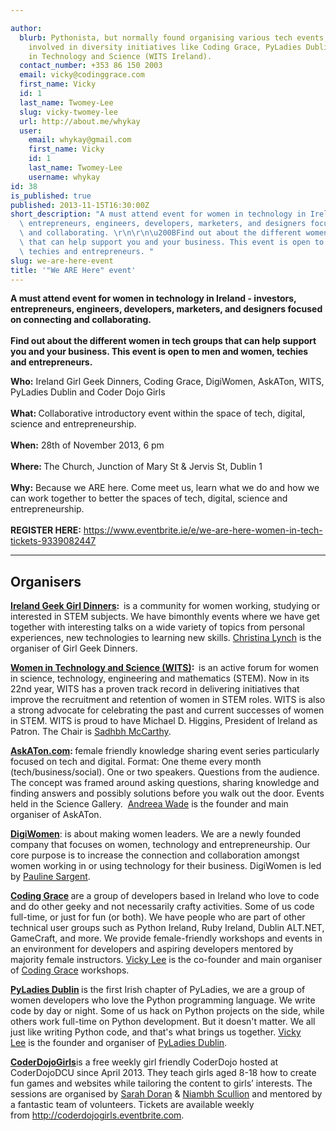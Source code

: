 ```yaml
---

author:
  blurb: Pythonista, but normally found organising various tech events, and now heavily
    involved in diversity initiatives like Coding Grace, PyLadies Dublin, and Women
    in Technology and Science (WITS Ireland).
  contact_number: +353 86 150 2003
  email: vicky@codinggrace.com
  first_name: Vicky
  id: 1
  last_name: Twomey-Lee
  slug: vicky-twomey-lee
  url: http://about.me/whykay
  user:
    email: whykay@gmail.com
    first_name: Vicky
    id: 1
    last_name: Twomey-Lee
    username: whykay
id: 38
is_published: true
published: 2013-11-15T16:30:00Z
short_description: "A must attend event for women in technology in Ireland - investors,\
  \ entrepreneurs, engineers, developers, marketers, and designers focused on connecting\
  \ and collaborating. \r\n\r\n\u200BFind out about the different women in tech groups\
  \ that can help support you and your business. This event is open to men and women,\
  \ techies and entrepreneurs. "
slug: we-are-here-event
title: '"We ARE Here" event'
---
```


<p><span><strong>A must attend event for women in technology in Ireland - investors, entrepreneurs, engineers, developers, marketers, and designers focused on connecting and collaborating. <br /><br />​Find out about the different women in tech groups that can help support you and your business. This event is open to men and women, techies and entrepreneurs.&nbsp;</strong></span></p>
<p><strong>Who:</strong> Ireland Girl Geek Dinners, Coding Grace, DigiWomen, AskATon, WITS, PyLadies Dublin and Coder Dojo Girls<br /><br /><strong>What: </strong>Collaborative introductory event within the space of tech, digital, science and entrepreneurship.&nbsp;<br /><br /><strong>When:</strong> 28th of November 2013, 6 pm<br /><br /><strong>Where: </strong>The Church, Junction of Mary St &amp; Jervis St, Dublin 1<br /><br /><strong>​Why:</strong> Because we ARE here. Come meet us, learn what we do and how we can work together to better the spaces of tech, digital, science and entrepreneurship.&nbsp;<br /><br /><strong>REGISTER HERE:</strong> <a href="https://www.eventbrite.ie/e/we-are-here-women-in-tech-tickets-9339082447" title="Register here for We ARE Here.">https://www.eventbrite.ie/e/we-are-here-women-in-tech-tickets-9339082447</a></p>
<hr />
<h2>Organisers</h2>
<p><span><a href="http://ireland.girlgeekdinners.com/"><strong><span>Ireland Geek Girl Dinners</span></strong></a><strong><span>: &nbsp;</span></strong><span>is a community for women working, studying or interested in STEM subjects. We have bimonthly events where we have get together with interesting talks on a wide variety of topics from personal experiences, new technologies to learning new skills.&nbsp;</span><a href="https://twitter.com/xtinalynch"><span>Christina Lynch</span></a><span>&nbsp;is the organiser of Girl Geek Dinners.</span></span></p>
<p><span><a href="http://witsireland.com/cms/"><strong><span>Women in Technology and Science (WITS)</span></strong></a><strong><span>: &nbsp;</span></strong><span>is an active forum for women in science, technology, engineering and mathematics (STEM). Now in its 22nd year, WITS has a proven track record in delivering initiatives that improve the recruitment and retention of women in STEM roles. WITS is also a strong advocate for celebrating the past and current successes of women in STEM. WITS is proud to have Michael D. Higgins, President of Ireland as Patron. The Chair is&nbsp;</span><a href="http://www.linkedin.com/pub/sadhbh-mc-carthy/5/115/30"><span>Sadhbh McCarthy</span></a><span>.</span></span></p>
<p><span><a href="http://www.askaton.com/"><strong><span>AskATon.com</span></strong></a><strong><span>:&nbsp;</span></strong><span>female friendly knowledge sharing event series particularly focused on tech and digital. Format: One theme every month (tech/business/social). One or two speakers. Questions from the audience. The concept was framed around asking questions, sharing knowledge and finding answers and possibly solutions before you walk out the door. Events held in the Science Gallery. &nbsp;</span><a href="https://twitter.com/brandalisms"><span>Andreea Wade</span></a><span>&nbsp;is the founder and main organiser of AskATon.</span></span></p>
<p><span><a href="http://digi-women.com/"><strong><span>DigiWomen</span></strong></a><span>: is about making women leaders. We are a newly founded company that focuses on women, technology and entrepreneurship. Our core purpose is to increase the connection and collaboration amongst women working in or using technology for their business.&nbsp;DigiWomen is led by&nbsp;</span><a href="https://twitter.com/paulinesargent"><span>Pauline Sargent</span></a><span>.</span></span></p>
<p><span><a href="http://codinggrace.com/"><strong><span>Coding Grace</span></strong></a><strong><span>&nbsp;</span></strong><span>are a group of developers based in Ireland who love to code and do other geeky and not necessarily crafty activities. Some of us code full-time, or just for fun (or both). We have people who are part of other technical user groups such as Python Ireland, Ruby Ireland, Dublin ALT.NET, GameCraft, and more. We provide female-friendly workshops and events in an environment for developers and aspiring developers mentored by majority female instructors.&nbsp;</span><a href="https://twitter.com/whykay"><span>Vicky Lee</span></a><span>&nbsp;is the co-founder and main organiser of&nbsp;</span><a href="http://twitter.com/codinggrace"><span>Coding Grace</span></a><span>&nbsp;workshops.</span></span></p>
<p><span><a href="http://www.meetup.com/PyLadiesDublin"><strong><span>PyLadies Dublin</span></strong></a><strong><span>&nbsp;</span></strong>is the first Irish chapter of PyLadies, we are a group of women developers who love the Python programming language. We write code by day or night. Some of us hack on Python projects on the side, while others work full-time on Python development. But it doesn't matter. We all just like writing Python code, and that's what brings us together.&nbsp;<a href="https://twitter.com/whykay"><span>Vicky Lee</span></a>&nbsp;is the founder and organiser of&nbsp;<a href="http://dublin.pyladies.com" title="PyLadies Dublin">PyLadies&nbsp;Dublin</a>.</span></p>
<p><span><a href="http://coderdojogirls.eventbrite.com/"><strong><span>CoderDojoGirls</span></strong></a>is a&nbsp;<span>free weekly girl friendly CoderDojo hosted at CoderDojoDCU since April 2013. They teach girls aged 8-18 how to create fun games and websites while tailoring the content to girls&rsquo; interests. The sessions are organised by&nbsp;</span><a href="https://www.twitter.com/sarahd0ran"><span>Sarah Doran</span></a><span>&nbsp;&amp;&nbsp;</span><span><a href="https://www.twitter.com/NiambhScullion">Niambh Scullion</a>&nbsp;</span><span>and mentored by a fantastic team of volunteers. Tickets are available weekly from&nbsp;</span><a href="http://coderdojogirls.eventbrite.com/" target="_blank"><span>http://coderdojogirls.eventbrite.com</span></a><span>.</span></span></p>